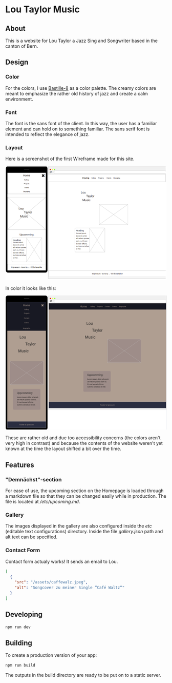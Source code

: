 # Lou Taylor Music

## About

This is a website for Lou Taylor a Jazz Sing and Songwriter based in the canton of Bern.

## Design

### Color

For the colors, I use [Bastille-8](https://lospec.com/palette-list/bastille-8) as a color palette.
The creamy colors are meant to emphasize the rather old history of jazz and create a calm environment.

### Font

The font is the sans font of the client. In this way, the user has a familiar element and can hold on to something familiar.
The sans serif font is intended to reflect the elegance of jazz.

### Layout

Here is a screenshot of the first Wireframe made for this site.

![Home Page](layout.png)

In color it looks like this:

![Home Page Color](colored-layout.png)

These are rather old and due too accessibility concerns (the colors aren't very high in contrast) and because
the contents of the website weren't yet known at the time the layout shifted a bit over the time.


## Features

### "Demnächst"-section 
For ease of use, the upcoming section on the Homepage is loaded through a markdown file so
that they can be changed easily while in production.
The file is located at */etc/upcoming.md*.

### Gallery

The images displayed in the gallery are also configured inside the *etc* (editable text configurations) directory.
Inside the file *gallery.json* path and alt text can be specified.

### Contact Form

Contact form actualy works!
It sends an email to Lou.

``` json
[
  {
    "src": "/assets/caffewalz.jpeg",
    "alt": "Songcover zu meiner Single “Café Waltz“"
  }
]
```

## Developing


```bash
npm run dev
```

## Building

To create a production version of your app:

```bash
npm run build
```

The outputs in the build directory are ready to be put on to a static server.
